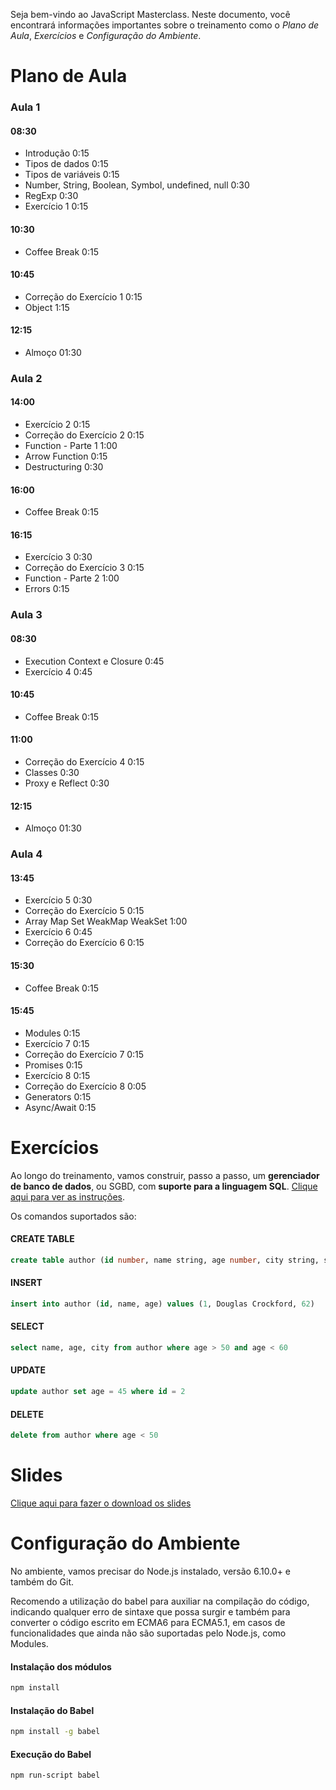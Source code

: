 Seja bem-vindo ao JavaScript Masterclass. Neste documento, você encontrará informações importantes sobre o treinamento como o *Plano de Aula*, *Exercícios* e *Configuração do Ambiente*.

# Plano de Aula

### Aula 1

#### 08:30
* Introdução 0:15
* Tipos de dados 0:15
* Tipos de variáveis 0:15
* Number, String, Boolean, Symbol, undefined, null 0:30
* RegExp 0:30
* Exercício 1 0:15

#### 10:30
* Coffee Break 0:15

#### 10:45
* Correção do Exercício 1 0:15
* Object 1:15

#### 12:15
* Almoço 01:30

### Aula 2

#### 14:00
* Exercício 2 0:15
* Correção do Exercício 2 0:15
* Function - Parte 1 1:00
* Arrow Function 0:15
* Destructuring 0:30

#### 16:00
* Coffee Break 0:15

#### 16:15
* Exercício 3 0:30
* Correção do Exercício 3 0:15
* Function - Parte 2 1:00
* Errors 0:15

### Aula 3

#### 08:30

* Execution Context e Closure 0:45
* Exercício 4 0:45

#### 10:45
* Coffee Break 0:15

#### 11:00
* Correção do Exercício 4 0:15
* Classes 0:30
* Proxy e Reflect 0:30

#### 12:15
* Almoço 01:30

### Aula 4

#### 13:45
* Exercício 5 0:30
* Correção do Exercício 5 0:15
* Array Map Set WeakMap WeakSet 1:00
* Exercício 6 0:45
* Correção do Exercício 6 0:15

#### 15:30
* Coffee Break 0:15

#### 15:45
* Modules 0:15
* Exercício 7 0:15
* Correção do Exercício 7 0:15
* Promises 0:15
* Exercício 8 0:15
* Correção do Exercício 8 0:05
* Generators 0:15
* Async/Await 0:15

# Exercícios

Ao longo do treinamento, vamos construir, passo a passo, um **gerenciador de banco de dados**, ou SGBD, com **suporte para a linguagem SQL**. [Clique aqui para ver as instruções](exercises).

Os comandos suportados são:

#### CREATE TABLE

```sql
create table author (id number, name string, age number, city string, state string, country string)
```

#### INSERT

```sql
insert into author (id, name, age) values (1, Douglas Crockford, 62)
```

#### SELECT

```sql
select name, age, city from author where age > 50 and age < 60
```

#### UPDATE

```sql
update author set age = 45 where id = 2
```

#### DELETE

```sql
delete from author where age < 50
```

# Slides

[Clique aqui para fazer o download os slides](http://www.agilecode.com.br/javascriptmasterclass/slides.zip)

# Configuração do Ambiente

No ambiente, vamos precisar do Node.js instalado, versão 6.10.0+ e também do Git.

Recomendo a utilização do babel para auxiliar na compilação do código, indicando qualquer erro de sintaxe que possa surgir e também para converter o código escrito em ECMA6 para ECMA5.1, em casos de funcionalidades que ainda não são suportadas pelo Node.js, como Modules. 

#### Instalação dos módulos

```sh
npm install
```

#### Instalação do Babel

```sh
npm install -g babel
```

#### Execução do Babel


```sh
npm run-script babel
```